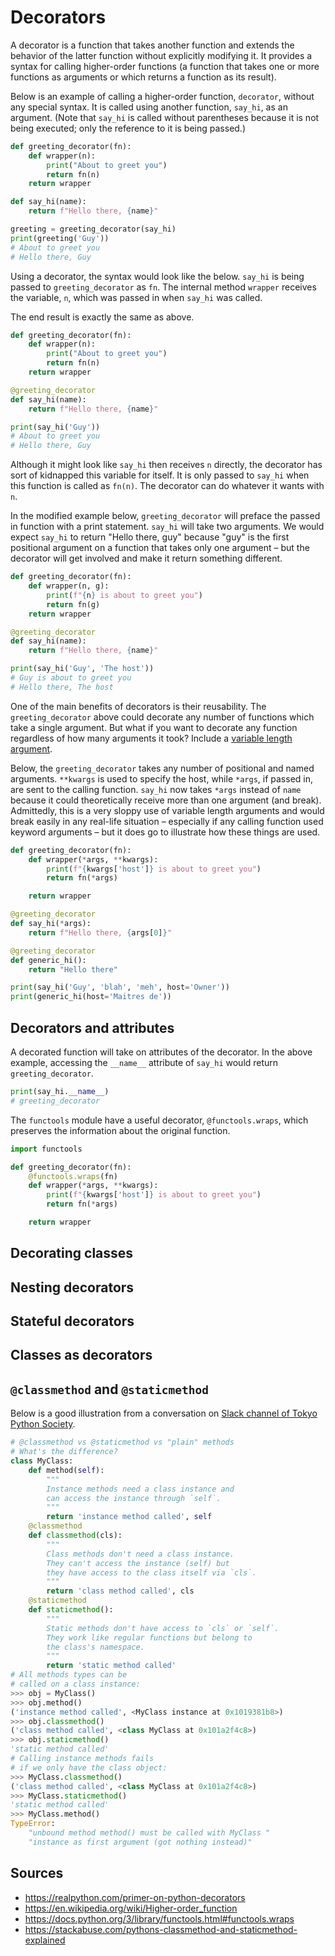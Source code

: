 Decorators
==========

A decorator is a function that takes another function and extends the behavior of the latter function without explicitly modifying it. It provides a syntax for calling higher-order functions (a function that takes one or more functions as arguments or which returns a function as its result).

Below is an example of calling a higher-order function, `decorator`, without any special syntax. It is called using another function, `say_hi`, as an argument. (Note that `say_hi` is called without parentheses because it is not being executed; only the reference to it is being passed.)

```python
def greeting_decorator(fn):
    def wrapper(n):
        print("About to greet you")
        return fn(n)
    return wrapper

def say_hi(name):
    return f"Hello there, {name}"

greeting = greeting_decorator(say_hi)
print(greeting('Guy'))
# About to greet you
# Hello there, Guy
```

Using a decorator, the syntax would look like the below. `say_hi` is being passed to `greeting_decorator` as `fn`. The internal method `wrapper` receives the variable, `n`, which was passed in when `say_hi` was called.

The end result is exactly the same as above.

```python
def greeting_decorator(fn):
    def wrapper(n):
        print("About to greet you")
        return fn(n)
    return wrapper

@greeting_decorator
def say_hi(name):
    return f"Hello there, {name}"

print(say_hi('Guy'))
# About to greet you
# Hello there, Guy
```

Although it might look like `say_hi` then receives `n` directly, the decorator has sort of kidnapped this variable for itself. It is only passed to `say_hi` when this function is called as `fn(n)`. The decorator can do whatever it wants with `n`.

In the modified example below, `greeting_decorator` will preface the passed in function with a print statement. `say_hi` will take two arguments. We would expect `say_hi` to return "Hello there, guy" because "guy" is the first positional argument on a function that takes only one argument – but the decorator will get involved and make it return something different.

```python
def greeting_decorator(fn):
    def wrapper(n, g):
        print(f"{n} is about to greet you")
        return fn(g)
    return wrapper

@greeting_decorator
def say_hi(name):
    return f"Hello there, {name}"

print(say_hi('Guy', 'The host'))
# Guy is about to greet you
# Hello there, The host
```

One of the main benefits of decorators is their reusability. The `greeting_decorator` above could decorate any number of functions which take a single argument. But what if you want to decorate any function regardless of how many arguments it took? Include a [variable length argument](./variable-length-args.md).

Below, the `greeting_decorator` takes any number of positional and named arguments. `**kwargs` is used to specify the host, while `*args`, if passed in, are sent to the calling function. `say_hi` now takes `*args` instead of `name` because it could theoretically receive more than one argument (and break). Admittedly, this is a very sloppy use of variable length arguments and would break easily in any real-life situation – especially if any calling function used keyword arguments – but it does go to illustrate how these things are used.

```python
def greeting_decorator(fn):
    def wrapper(*args, **kwargs):
        print(f"{kwargs['host']} is about to greet you")
        return fn(*args)

    return wrapper

@greeting_decorator
def say_hi(*args):
    return f"Hello there, {args[0]}"

@greeting_decorator
def generic_hi():
    return "Hello there"

print(say_hi('Guy', 'blah', 'meh', host='Owner'))
print(generic_hi(host='Maitres de'))
```

Decorators and attributes
-------------------------

A decorated function will take on attributes of the decorator. In the above example, accessing the `__name__` attribute of `say_hi` would return `greeting_decorator`.

```python
print(say_hi.__name__)
# greeting_decorator
```

The `functools` module have a useful decorator, `@functools.wraps`, which preserves the information about the original function.

```python
import functools

def greeting_decorator(fn):
    @functools.wraps(fn)
    def wrapper(*args, **kwargs):
        print(f"{kwargs['host']} is about to greet you")
        return fn(*args)

    return wrapper
```

Decorating classes
------------------

Nesting decorators
------------------

Stateful decorators
-------------------

Classes as decorators
---------------------

`@classmethod` and `@staticmethod`
----------------------------------

Below is a good illustration from a conversation on [Slack channel of Tokyo Python Society](tokyo-python-sc.slack.com).

```python
# @classmethod vs @staticmethod vs "plain" methods
# What's the difference?
class MyClass:
    def method(self):
        """
        Instance methods need a class instance and
        can access the instance through `self`.
        """
        return 'instance method called', self
    @classmethod
    def classmethod(cls):
        """
        Class methods don't need a class instance.
        They can't access the instance (self) but
        they have access to the class itself via `cls`.
        """
        return 'class method called', cls
    @staticmethod
    def staticmethod():
        """
        Static methods don't have access to `cls` or `self`.
        They work like regular functions but belong to
        the class's namespace.
        """
        return 'static method called'
# All methods types can be
# called on a class instance:
>>> obj = MyClass()
>>> obj.method()
('instance method called', <MyClass instance at 0x1019381b8>)
>>> obj.classmethod()
('class method called', <class MyClass at 0x101a2f4c8>)
>>> obj.staticmethod()
'static method called'
# Calling instance methods fails
# if we only have the class object:
>>> MyClass.classmethod()
('class method called', <class MyClass at 0x101a2f4c8>)
>>> MyClass.staticmethod()
'static method called'
>>> MyClass.method()
TypeError:
    "unbound method method() must be called with MyClass "
    "instance as first argument (got nothing instead)"
```

Sources
-------

- https://realpython.com/primer-on-python-decorators
- https://en.wikipedia.org/wiki/Higher-order_function
- https://docs.python.org/3/library/functools.html#functools.wraps
- https://stackabuse.com/pythons-classmethod-and-staticmethod-explained
